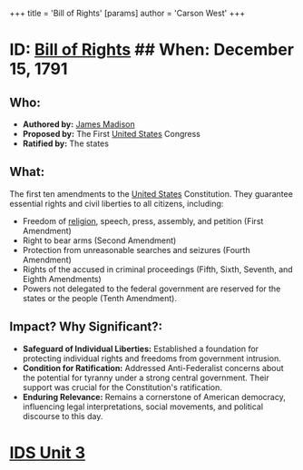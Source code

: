 +++
 title = 'Bill of Rights'
[params]
	author = 'Carson West'
+++
# ID: [Bill of Rights](./../bill-of-rights/) ## When: December 15, 1791
## Who: 
* **Authored by:** [James Madison](./../james-madison/) 
* **Proposed by:**  The First [United States](./../united-states/) Congress
* **Ratified by:** The states 

## What:
The first ten amendments to the [United States](./../united-states/) Constitution. They guarantee essential rights and civil liberties to all citizens, including: 
* Freedom of [religion](./../religion/), speech, press, assembly, and petition (First Amendment)
* Right to bear arms (Second Amendment)
* Protection from unreasonable searches and seizures (Fourth Amendment)
* Rights of the accused in criminal proceedings (Fifth, Sixth, Seventh, and Eighth Amendments)
* Powers not delegated to the federal government are reserved for the states or the people (Tenth Amendment). 

## Impact? Why Significant?: 
* **Safeguard of Individual Liberties:** Established a foundation for protecting individual rights and freedoms from government intrusion.
* **Condition for Ratification:** Addressed Anti-Federalist concerns about the potential for tyranny under a strong central government. Their support was crucial for the Constitution's ratification.
* **Enduring Relevance:** Remains a cornerstone of American democracy, influencing legal interpretations, social movements, and political discourse to this day.  

# [IDS Unit 3](./../ids-unit-3/)